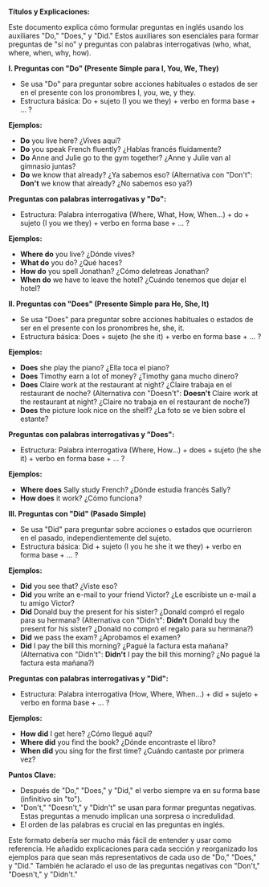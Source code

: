 

**Títulos y Explicaciones:**

Este documento explica cómo formular preguntas en inglés usando los auxiliares "Do," "Does," y "Did." Estos auxiliares son esenciales para formar preguntas de "sí no" y preguntas con palabras interrogativas (who, what, where, when, why, how).

**I. Preguntas con "Do" (Presente Simple para I, You, We, They)**

*   Se usa "Do" para preguntar sobre acciones habituales o estados de ser en el presente con los pronombres I, you, we, y they.
*   Estructura básica: Do + sujeto (I you we they) + verbo en forma base + ... ?

**Ejemplos:**

*   **Do** you live here?   ¿Vives aquí?
*   **Do** you speak French fluently?   ¿Hablas francés fluidamente?
*   **Do** Anne and Julie go to the gym together?   ¿Anne y Julie van al gimnasio juntas?
*   **Do** we know that already?   ¿Ya sabemos eso? (Alternativa con "Don't": **Don't** we know that already?   ¿No sabemos eso ya?)

**Preguntas con palabras interrogativas y "Do":**

*   Estructura: Palabra interrogativa (Where, What, How, When...) + do + sujeto (I you we they) + verbo en forma base + ... ?

**Ejemplos:**

*   **Where do** you live?   ¿Dónde vives?
*   **What do** you do?   ¿Qué haces?
*   **How do** you spell Jonathan?   ¿Cómo deletreas Jonathan?
*   **When do** we have to leave the hotel?   ¿Cuándo tenemos que dejar el hotel?

**II. Preguntas con "Does" (Presente Simple para He, She, It)**

*   Se usa "Does" para preguntar sobre acciones habituales o estados de ser en el presente con los pronombres he, she, it.
*   Estructura básica: Does + sujeto (he she it) + verbo en forma base + ... ?

**Ejemplos:**

*   **Does** she play the piano?   ¿Ella toca el piano?
*   **Does** Timothy earn a lot of money?   ¿Timothy gana mucho dinero?
*   **Does** Claire work at the restaurant at night?   ¿Claire trabaja en el restaurant de noche? (Alternativa con "Doesn't": **Doesn't** Claire work at the restaurant at night?   ¿Claire no trabaja en el restaurant de noche?)
*   **Does** the picture look nice on the shelf?   ¿La foto se ve bien sobre el estante?

**Preguntas con palabras interrogativas y "Does":**

*   Estructura: Palabra interrogativa (Where, How...) + does + sujeto (he she it) + verbo en forma base + ... ?

**Ejemplos:**

*   **Where does** Sally study French?   ¿Dónde estudia francés Sally?
*   **How does** it work?   ¿Cómo funciona?

**III. Preguntas con "Did" (Pasado Simple)**

*   Se usa "Did" para preguntar sobre acciones o estados que ocurrieron en el pasado, independientemente del sujeto.
*   Estructura básica: Did + sujeto (I you he she it we they) + verbo en forma base + ... ?

**Ejemplos:**

*   **Did** you see that?   ¿Viste eso?
*   **Did** you write an e-mail to your friend Victor?   ¿Le escribiste un e-mail a tu amigo Victor?
*   **Did** Donald buy the present for his sister?   ¿Donald compró el regalo para su hermana? (Alternativa con "Didn't": **Didn't** Donald buy the present for his sister?   ¿Donald no compró el regalo para su hermana?)
*   **Did** we pass the exam?   ¿Aprobamos el examen?
*   **Did** I pay the bill this morning?   ¿Pagué la factura esta mañana? (Alternativa con "Didn't": **Didn't** I pay the bill this morning?   ¿No pagué la factura esta mañana?)

**Preguntas con palabras interrogativas y "Did":**

*   Estructura: Palabra interrogativa (How, Where, When...) + did + sujeto + verbo en forma base + ... ?

**Ejemplos:**

*   **How did** I get here?   ¿Cómo llegué aquí?
*   **Where did** you find the book?   ¿Dónde encontraste el libro?
*   **When did** you sing for the first time?   ¿Cuándo cantaste por primera vez?

**Puntos Clave:**

*   Después de "Do," "Does," y "Did," el verbo siempre va en su forma base (infinitivo sin "to").
*   "Don't," "Doesn't," y "Didn't" se usan para formar preguntas negativas.  Estas preguntas a menudo implican una sorpresa o incredulidad.
*   El orden de las palabras es crucial en las preguntas en inglés.

Este formato debería ser mucho más fácil de entender y usar como referencia.  He añadido explicaciones para cada sección y reorganizado los ejemplos para que sean más representativos de cada uso de "Do," "Does," y "Did."  También he aclarado el uso de las preguntas negativas con "Don't," "Doesn't," y "Didn't."
